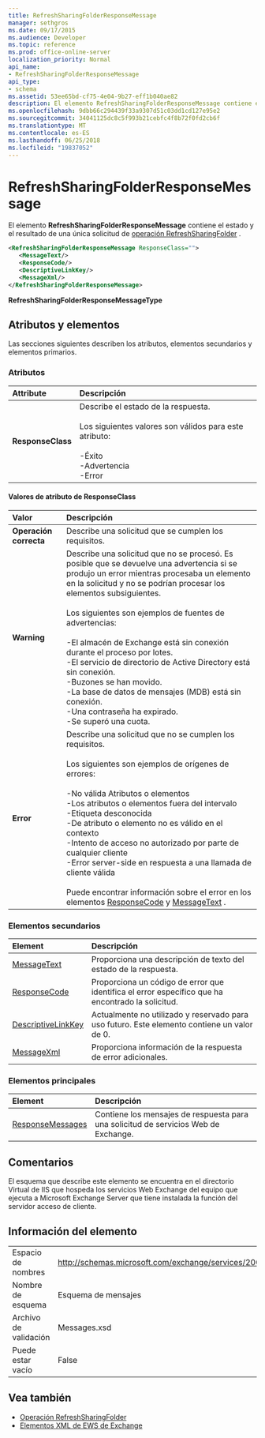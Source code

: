 ```yaml
---
title: RefreshSharingFolderResponseMessage
manager: sethgros
ms.date: 09/17/2015
ms.audience: Developer
ms.topic: reference
ms.prod: office-online-server
localization_priority: Normal
api_name:
- RefreshSharingFolderResponseMessage
api_type:
- schema
ms.assetid: 53ee65bd-cf75-4e04-9b27-eff1b040ae82
description: El elemento RefreshSharingFolderResponseMessage contiene el estado y el resultado de una única solicitud de operación RefreshSharingFolder.
ms.openlocfilehash: 9dbb66c294439f33a9307d51c03dd1cd127e95e2
ms.sourcegitcommit: 34041125dc8c5f993b21cebfc4f8b72f0fd2cb6f
ms.translationtype: MT
ms.contentlocale: es-ES
ms.lasthandoff: 06/25/2018
ms.locfileid: "19837052"
---
```

# <a name="refreshsharingfolderresponsemessage"></a>RefreshSharingFolderResponseMessage

El elemento **RefreshSharingFolderResponseMessage** contiene el estado y el resultado de una única solicitud de [operación RefreshSharingFolder](refreshsharingfolder-operation.md) . 
  
```xml
<RefreshSharingFolderResponseMessage ResponseClass="">
   <MessageText/>
   <ResponseCode/>
   <DescriptiveLinkKey/>
   <MessageXml/>
</RefreshSharingFolderResponseMessage>
```

 **RefreshSharingFolderResponseMessageType**
## <a name="attributes-and-elements"></a>Atributos y elementos

Las secciones siguientes describen los atributos, elementos secundarios y elementos primarios.
  
### <a name="attributes"></a>Atributos

|**Attribute**|**Descripción**|
|:-----|:-----|
|**ResponseClass** <br/> | Describe el estado de la respuesta. <br/><br/>Los siguientes valores son válidos para este atributo:  <br/><br/>-Éxito  <br/>-Advertencia  <br/>-Error  <br/> |
   
#### <a name="responseclass-attribute-values"></a>Valores de atributo de ResponseClass

|**Valor**|**Descripción**|
|:-----|:-----|
|**Operación correcta** <br/> |Describe una solicitud que se cumplen los requisitos.  <br/> |
|**Warning** <br/> | Describe una solicitud que no se procesó. Es posible que se devuelve una advertencia si se produjo un error mientras procesaba un elemento en la solicitud y no se podrían procesar los elementos subsiguientes. <br/><br/>Los siguientes son ejemplos de fuentes de advertencias: <br/> <br/>-El almacén de Exchange está sin conexión durante el proceso por lotes.  <br/>-El servicio de directorio de Active Directory está sin conexión.  <br/>-Buzones se han movido.  <br/>-La base de datos de mensajes (MDB) está sin conexión.  <br/>-Una contraseña ha expirado.  <br/>-Se superó una cuota.  <br/> |
|**Error** <br/> | Describe una solicitud que no se cumplen los requisitos. <br/><br/>Los siguientes son ejemplos de orígenes de errores:  <br/><br/>-No válida Atributos o elementos  <br/>-Los atributos o elementos fuera del intervalo  <br/>-Etiqueta desconocida  <br/>-De atributo o elemento no es válido en el contexto  <br/>-Intento de acceso no autorizado por parte de cualquier cliente  <br/>-Error server-side en respuesta a una llamada de cliente válida  <br/><br/>  Puede encontrar información sobre el error en los elementos [ResponseCode](responsecode.md) y [MessageText](messagetext.md) .  <br/> |
   
### <a name="child-elements"></a>Elementos secundarios

|**Element**|**Descripción**|
|:-----|:-----|
|[MessageText](messagetext.md) <br/> |Proporciona una descripción de texto del estado de la respuesta.  <br/> |
|[ResponseCode](responsecode.md) <br/> |Proporciona un código de error que identifica el error específico que ha encontrado la solicitud.  <br/> |
|[DescriptiveLinkKey](descriptivelinkkey.md) <br/> |Actualmente no utilizado y reservado para uso futuro. Este elemento contiene un valor de 0.  <br/> |
|[MessageXml](messagexml.md) <br/> |Proporciona información de la respuesta de error adicionales.  <br/> |
   
### <a name="parent-elements"></a>Elementos principales

|**Element**|**Descripción**|
|:-----|:-----|
|[ResponseMessages](responsemessages.md) <br/> |Contiene los mensajes de respuesta para una solicitud de servicios Web de Exchange.  <br/> |
   
## <a name="remarks"></a>Comentarios

El esquema que describe este elemento se encuentra en el directorio Virtual de IIS que hospeda los servicios Web Exchange del equipo que ejecuta a Microsoft Exchange Server que tiene instalada la función del servidor acceso de cliente.
  
## <a name="element-information"></a>Información del elemento

|||
|:-----|:-----|
|Espacio de nombres  <br/> |http://schemas.microsoft.com/exchange/services/2006/messages  <br/> |
|Nombre de esquema  <br/> |Esquema de mensajes  <br/> |
|Archivo de validación  <br/> |Messages.xsd  <br/> |
|Puede estar vacío  <br/> |False  <br/> |
   
## <a name="see-also"></a>Vea también

- [Operación RefreshSharingFolder](refreshsharingfolder-operation.md)
- [Elementos XML de EWS de Exchange](ews-xml-elements-in-exchange.md)

